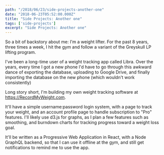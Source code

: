 ```yaml
---
path: "/2018/06/23/side-projects-another-one"
date: "2018-06-23T05:52:00.000Z"
title: "Side Projects: Another one"
tags: ['side-projects']
excerpt: "Side Projects: Another one"
---
```


So a bit of backstory about me:
I'm a weight lifter. For the past 8 years, three times a week, I hit the gym and follow a variant of the Greyskull LP lifting program.

I've been a long-time user of a weight tracking app called Libra. Over the years, every time I got a new phone I'd have to go through this awkward dance of exporting the database, uploading to Google Drive, and finally importing the database on the new phone (which wouldn't work consistently)

Long story short, I'm building my own weight tracking software at https://RecordMyWeight.com.

It'll have a simple username:password login system, with a page to track your weight, and an account profile page to handle subscription to "Pro" features. I'll likely use d3.js for graphs, as I plan a few features such as smoothing, and burndown charts for tracking progress toward a weight loss goal.

It'll be written as a Progressive Web Application in React, with a Node GraphQL backend, so that I can use it offline at the gym, and still get notifications to remind me to use the app.
